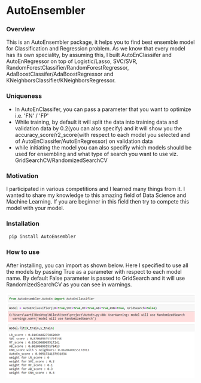 # AutoEnsembler

### Overview
   This is an AutoEnsembler package, it helps you to find best ensemble model for Classification and Regression problem. As we know that every model has its own speciality, by assuming this, I built AutoEnClassifer and AutoEnRegressor on top of Logistic/Lasso, SVC/SVR, RandomForestClassifier/RandomForestRegressor, AdaBoostClassifer/AdaBoostRegressor and KNeighborsClassifier/KNeighborsRegressor.
        
        
### Uniqueness
- In AutoEnClassifer, you can pass a parameter that you want to optimize i.e. 'FN' / 'FP'
- While training, by default it will split the data into training data and validation data by 0.2(you can also specify) and it will show you the accuracy_score/r2_score(with respect to each model you selected and of AutoEnClassifer/AutoEnRegressor) on validation data
- while initiating the model you can also specifiy which models should be used for ensembling and what type of search you want to use viz. GridSearchCV/RandomizedSearchCV
        
### Motivation 
   I participated in various competitions and I learned many things from it. I wanted to share my knowledge to this amazing field of Data Science and Machine Learning. If you are beginner in this field then try to compete this model with your model.

### Installation

```markdown
 pip install AutoEnsembler
```
### How to use
   After installing, you can import as shown below. Here I specified to use all the models by passing True as a parameter with respect to each model name. By default False parameter is passed to GridSearch and it will use RandomizedSearchCV as you can see in warnings.
   
![Screenshot1](https://github.com/nileshchilka1/AutoEnsembler/blob/master/Screenshot.png)
